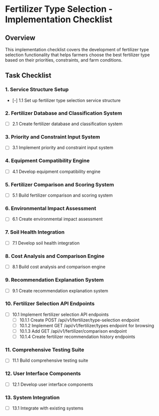 # Fertilizer Type Selection - Implementation Checklist

## Overview
This implementation checklist covers the development of fertilizer type selection functionality that helps farmers choose the best fertilizer type based on their priorities, constraints, and farm conditions.

## Task Checklist

### 1. Service Structure Setup
- [-] 1.1 Set up fertilizer type selection service structure

### 2. Fertilizer Database and Classification System
- [ ] 2.1 Create fertilizer database and classification system

### 3. Priority and Constraint Input System
- [ ] 3.1 Implement priority and constraint input system

### 4. Equipment Compatibility Engine
- [ ] 4.1 Develop equipment compatibility engine

### 5. Fertilizer Comparison and Scoring System
- [ ] 5.1 Build fertilizer comparison and scoring system

### 6. Environmental Impact Assessment
- [ ] 6.1 Create environmental impact assessment

### 7. Soil Health Integration
- [ ] 7.1 Develop soil health integration

### 8. Cost Analysis and Comparison Engine
- [ ] 8.1 Build cost analysis and comparison engine

### 9. Recommendation Explanation System
- [ ] 9.1 Create recommendation explanation system

### 10. Fertilizer Selection API Endpoints
- [ ] 10.1 Implement fertilizer selection API endpoints
  - [ ] 10.1.1 Create POST /api/v1/fertilizer/type-selection endpoint
  - [ ] 10.1.2 Implement GET /api/v1/fertilizer/types endpoint for browsing
  - [ ] 10.1.3 Add GET /api/v1/fertilizer/comparison endpoint
  - [ ] 10.1.4 Create fertilizer recommendation history endpoints

### 11. Comprehensive Testing Suite
- [ ] 11.1 Build comprehensive testing suite

### 12. User Interface Components
- [ ] 12.1 Develop user interface components

### 13. System Integration
- [ ] 13.1 Integrate with existing systems
